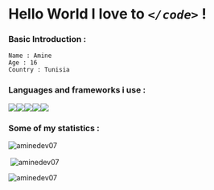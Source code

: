 # Hello World I love to *`</code>`* !
### Basic Introduction :
```
Name : Amine
Age : 16
Country : Tunisia
```
### Languages and frameworks i use :
<img src="https://img.shields.io/badge/JavaScript-323330?style=for-the-badge&logo=javascript&logoColor=F7DF1E"><img src="https://img.shields.io/badge/Node.js-43853D?style=for-the-badge&logo=node.js&logoColor=white"><img src="https://img.shields.io/badge/Express.js-404D59?style=for-the-badge"><img src="https://img.shields.io/badge/HTML5-E34F26?style=for-the-badge&logo=html5&logoColor=white"><img src="	https://img.shields.io/badge/CSS3-1572B6?style=for-the-badge&logo=css3&logoColor=white">
### Some of my statistics :
<p><img align="center" src="https://github-readme-stats.vercel.app/api/top-langs?username=aminedev07&show_icons=true&locale=en&layout=compact" alt="aminedev07" /></p>
<p>&nbsp;<img align="center" src="https://github-readme-stats.vercel.app/api?username=aminedev07&show_icons=true&locale=en" alt="aminedev07" /></p>
<p><img align="center" src="https://github-readme-streak-stats.herokuapp.com/?user=aminedev07&" alt="aminedev07" /></p>
